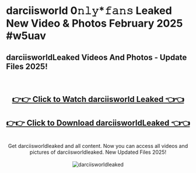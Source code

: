 # darciisworld 0𝚗𝚕𝚢*𝚏𝚊𝚗𝚜 Leaked New Video & Photos February 2025 #w5uav

<h2>darciisworldLeaked Videos And Photos - Update Files 2025!</h2>
<br>
<div align="center">
<h2><a href="https://mediaupload.pro?title=darciisworld&ref=11F" rel="nofollow">👉👉 Click to Watch darciisworld Leaked 👈👈</a></h2>
<h2><a href="https://mediaupload.pro?title=darciisworld&ref=11F" rel="nofollow">👉👉 Click to Download darciisworldLeaked 👈👈</a></h2>
<br>
Get darciisworldleaked and all content. Now you can access all videos and pictures of darciisworldleaked. New Updated Files 2025!
<br>
<br>
<a href="https://mediaupload.pro?title=darciisworld&ref=11F" rel="nofollow" data-target="animated-image.originalLink"><img src="https://i.ibb.co/Gkj2r4b/banner.png" alt="darciisworldleaked" style="max-width: 100%; display: inline-block;" data-target="animated-image.originalImage"></a>
</div>
<br>

